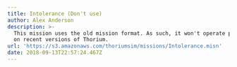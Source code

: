 ```yaml
---
title: Intolerance (Don't use)
author: Alex Anderson
description: >-
  This mission uses the old mission format. As such, it won't operate properly
  on recent versions of Thorium. 
url: 'https://s3.amazonaws.com/thoriumsim/missions/Intolerance.misn'
date: 2018-09-13T22:57:24.467Z
---
```


